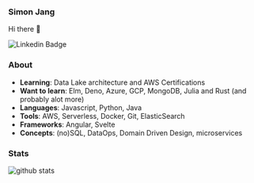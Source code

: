 ### Simon Jang

Hi there 👋

![Linkedin Badge](https://img.shields.io/badge/-Simon_Jang-blue?style=flat-square&logo=Linkedin&logoColor=white&link=https://www.linkedin.com/in/simon-jang-be//)

### About

- **Learning**: Data Lake architecture and AWS Certifications
- **Want to learn**: Elm, Deno, Azure, GCP, MongoDB, Julia and Rust (and probably alot more)
- **Languages**: Javascript, Python, Java
- **Tools**: AWS, Serverless, Docker, Git, ElasticSearch
- **Frameworks**: Angular, Svelte
- **Concepts**: (no)SQL, DataOps, Domain Driven Design, microservices

### Stats

![github stats](https://github-readme-stats.vercel.app/api?username=SimonJang&show_icons=true)
